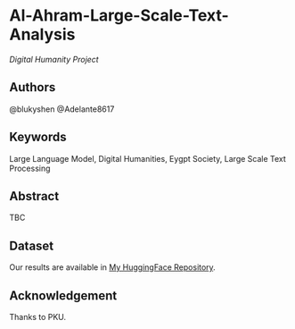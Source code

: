 # Al-Ahram-Large-Scale-Text-Analysis

*Digital Humanity Project* 

## Authors

@blukyshen @Adelante8617

## Keywords

Large Language Model, Digital Humanities, Eygpt Society, Large Scale Text Processing

## Abstract

TBC

## Dataset

Our results are available in [My HuggingFace Repository](https://huggingface.co/Adelante).

## Acknowledgement

Thanks to PKU.
